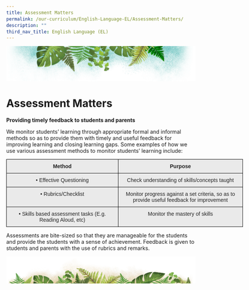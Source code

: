 ```yaml
---
title: Assessment Matters
permalink: /our-curriculum/English-Language-EL/Assessment-Matters/
description: ""
third_nav_title: English Language (EL)
---
```

![](/images/Banner.png)

# **Assessment Matters**

<b> Providing timely feedback to students and parents </b>



We monitor students’ learning through appropriate formal and informal methods so as to provide them with timely and useful feedback for improving learning and closing learning gaps. Some examples of how we use various assessment methods to monitor students’ learning include:


<style type="text/css">
.tg  {border-collapse:collapse;border-spacing:0;}
.tg td{border-color:black;border-style:solid;border-width:1px;font-family:Arial, sans-serif;font-size:14px;
  overflow:hidden;padding:10px 5px;word-break:normal;}
.tg th{border-color:black;border-style:solid;border-width:1px;font-family:Arial, sans-serif;font-size:14px;
  font-weight:normal;overflow:hidden;padding:10px 5px;word-break:normal;}
.tg .tg-n4qt{background-color:#EAEAEA;color:#222;font-weight:bold;text-align:center;vertical-align:top}
.tg .tg-ii8k{background-color:#EAEAEA;color:#222;text-align:center;vertical-align:top}
</style>
<table class="tg" style="undefined;table-layout: fixed; width: 631px">
<colgroup>
<col style="width: 298px">
<col style="width: 333px">
</colgroup>
<thead>
  <tr>
    <th class="tg-n4qt">Method</th>
    <th class="tg-n4qt">Purpose</th>
  </tr>
</thead>
<tbody>
  <tr>
    <td class="tg-ii8k">• Effective Questioning</td>
    <td class="tg-ii8k">Check understanding of skills/concepts taught</td>
  </tr>
  <tr>
    <td class="tg-ii8k">• Rubrics/Checklist</td>
    <td class="tg-ii8k">Monitor progress against a set criteria, so as  to provide useful feedback for improvement</td>
  </tr>
  <tr>
    <td class="tg-ii8k">• Skills based assessment tasks (E.g. Reading Aloud, etc)</td>
    <td class="tg-ii8k">Monitor the mastery of skills</td>
  </tr>
</tbody>
</table>


Assessments are bite-sized so that they are manageable for the students and provide the students with a sense of achievement. Feedback is given to students and parents with the use of rubrics and remarks.

![](/images/bg-bottom.png)